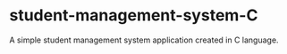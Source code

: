 # student-management-system-C

A simple student management system application created in C language.
